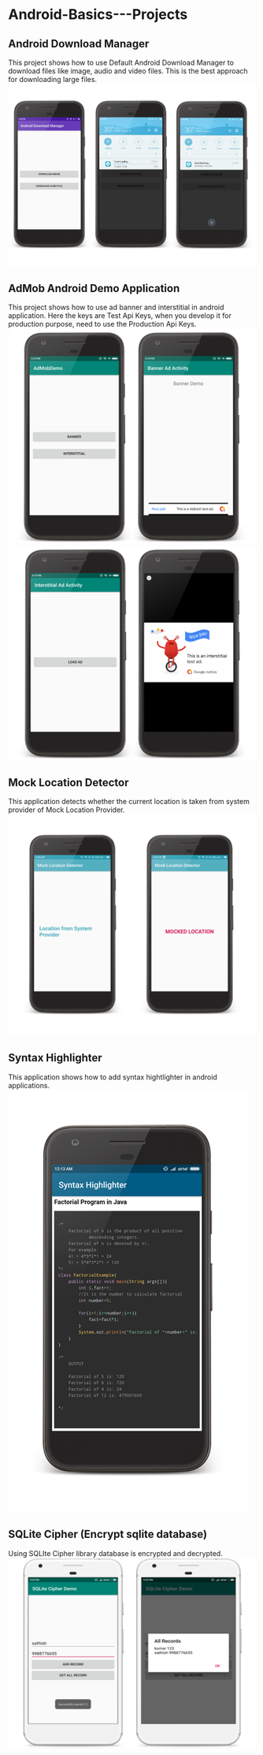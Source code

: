 # Android-Basics---Projects

## Android Download Manager
This project shows how to use Default Android Download Manager to download files like image, audio and video files. This is the best approach for downloading large files.
<img src="/AndroidDownloadManager/screen.png"/>

## AdMob Android Demo Application
This project shows how to use ad banner and interstitial in android application.
Here the keys are Test Api Keys, when you develop it for production purpose, need to use the Production Api Keys.
<img src="/AdMobDemo/s2.png"/>
<img src="/AdMobDemo/s1.png"/>

## Mock Location Detector
This application detects whether the current location is taken from system provider of Mock Location Provider.
<img src="/MockLocationDetector/s1.png"/>

## Syntax Highlighter
This application shows how to add syntax hightlighter in android applications.
<img src="/SyntaxHighlighter/s1.png"/>

## SQLite Cipher (Encrypt sqlite database)
Using SQLIte Cipher library database is encrypted and decrypted.
<img src="/SQLiteCipherDemo/screen.png"/>